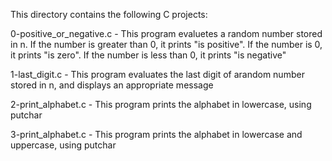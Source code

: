 This directory contains the following C projects:

0-positive_or_negative.c - This program evaluetes a random number stored in n. If the number is greater than 0, it prints "is positive". If the number is 0, it prints "is zero". If  the number is less than 0, it prints "is negative"

1-last_digit.c -  This program evaluates the last digit of arandom number stored in n, and displays an appropriate message

2-print_alphabet.c - This program prints the alphabet in lowercase, using putchar

3-print_alphabet.c - This program prints the alphabet in lowercase and uppercase, using putchar


